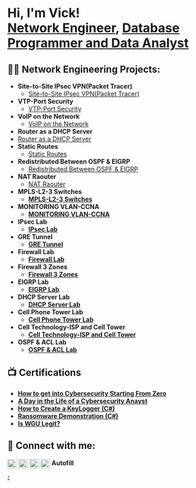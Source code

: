 <h1>Hi, I'm Vick! <br/><a href="https://github.com/Vick-Chirchir">Network Engineer</a>, <a href="https://www.linkedin.com/in/victor-chirchir-134326107/">Database Programmer and Data Analyst</a>

<h2>👨‍💻 Network Engineering Projects:</h2>

- <b> Site-to-Site IPsec VPN(Packet Tracer)</b>
  - [Site-to-Site IPsec VPN(Packet Tracer)](https://github.com/Vick-Chirchir/Site-to-Site-IPsec-VPN)
- <b>VTP-Port Security</b>
  - [VTP-Port Security](https://github.com/Vick-Chirchir/VTP-Port-Security) 
- <b>VoIP on the Network</b>
  - [VoIP on the Network]()
 - <b>Router as a DHCP Server</b>
  - [Router as a DHCP Server]()
 - <b>Static Routes</b>
    - [Static Routes]() 
- <b>Redistributed Between OSPF & EIGRP</b>
   - [Redistributed Between OSPF & EIGRP]()
- <b>NAT Raouter</b>
   - [NAT Raouter]() <b>
- <b>MPLS-L2-3 Switches</b>
   - [MPLS-L2-3 Switches]() 
- <b>MONITORING VLAN-CCNA</b>
   - [MONITORING VLAN-CCNA]()
- <b>IPsec Lab</b>
   - [IPsec Lab]() 
- <b>GRE Tunnel</b>
   - [GRE Tunnel]() 
- <b>Firewall Lab</b>
   - [Firewall Lab]() 
- <b>Firewall 3 Zones</b>
    - [Firewall 3 Zones]() 
- <b>EIGRP Lab</b>
   - [EIGRP Lab]() 
- <b>DHCP Server Lab</b>
   - [DHCP Server Lab]() 
- <b>Cell Phone Tower Lab</b>
   - [Cell Phone Tower Lab]() 
- <b>Cell Technology-ISP and Cell Tower </b>
   - [Cell Technology-ISP and Cell Tower]() 
- <b>OSPF & ACL Lab</b>
   - [OSPF & ACL Lab]() 

   


<h2>📺 Certifications </h2>

- [How to get into Cybersecurity Starting From Zero](https://www.youtube.com/watch?v=a83ASGn_V_s)
- [A Day in the Life of a Cybersecurity Anayst](https://www.youtube.com/watch?v=uHy3oM7NnoU)
- [How to Create a KeyLogger (C#)](https://www.youtube.com/watch?v=N-L9hklSlNk)
- [Ransomware Demonstration (C#)](https://www.youtube.com/watch?v=OfvdQeh79s0)
- [Is WGU Legit?](https://www.youtube.com/watch?v=E2MwRWxDBkA)

<h2> 🤳 Connect with me:</h2>

[<img align="left" alt="JoshMadakor | YouTube" width="22px" src="https://cdn.jsdelivr.net/npm/simple-icons@v3/icons/youtube.svg" />][youtube]
[<img align="left" alt="JoshMadakor | Twitter" width="22px" src="https://cdn.jsdelivr.net/npm/simple-icons@v3/icons/twitter.svg" />][twitter]
[<img align="left" alt="JoshMadakor | LinkedIn" width="22px" src="https://cdn.jsdelivr.net/npm/simple-icons@v3/icons/linkedin.svg" />][linkedin]
[<img align="left" alt="JoshMadakor | Instagram" width="22px" src="https://cdn.jsdelivr.net/npm/simple-icons@v3/icons/instagram.svg" />][instagram]

[twitter]: https://twitter.com/joshmadakor
[youtube]: https://www.youtube.com/c/joshmadakor
[instagram]: https://www.instagram.com/joshmadakor/
[linkedin]: https://linkedin.com/in/joshmadakor

<!--
**joshmadakor1/joshmadakor1** is a ✨ _special_ ✨ repository because its `README.md` (this file) appears on your GitHub profile.

Here are some ideas to get you started:

- 🔭 I’m currently working on ...
- 🌱 I’m currently learning ...
- 👯 I’m looking to collaborate on ...
- 🤔 I’m looking for help with ...
- 💬 Ask me about ...
- 📫 How to reach me: ...
- 😄 Pronouns: ...
- ⚡ Fun fact: ...
-->
Autofill

;
